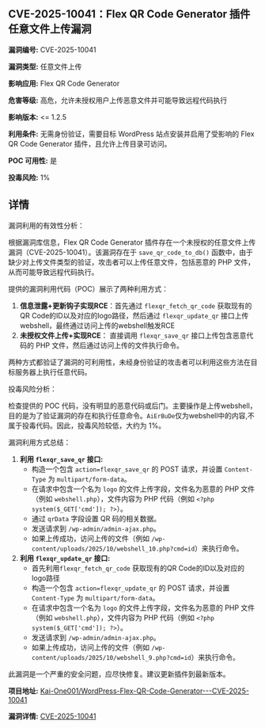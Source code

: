 ## CVE-2025-10041：Flex QR Code Generator 插件任意文件上传漏洞

**漏洞编号:** CVE-2025-10041

**漏洞类型:** 任意文件上传

**影响应用:** Flex QR Code Generator

**危害等级:** 高危，允许未授权用户上传恶意文件并可能导致远程代码执行

**影响版本:** <= 1.2.5

**利用条件:** 无需身份验证，需要目标 WordPress 站点安装并启用了受影响的 Flex QR Code Generator 插件，且允许上传目录可访问。

**POC 可用性:** 是

**投毒风险:** 1%

## 详情

漏洞利用的有效性分析：

根据漏洞库信息，Flex QR Code Generator 插件存在一个未授权的任意文件上传漏洞（CVE-2025-10041）。该漏洞存在于 `save_qr_code_to_db()` 函数中，由于缺少对上传文件类型的验证，攻击者可以上传任意文件，包括恶意的 PHP 文件，从而可能导致远程代码执行。

提供的漏洞利用代码（POC）展示了两种利用方式：

1.  **信息泄露+更新钩子实现RCE**：首先通过 `flexqr_fetch_qr_code` 获取现有的QR Code的ID以及对应的logo路径，然后通过 `flexqr_update_qr` 接口上传 webshell，最终通过访问上传的webshell触发RCE
2.  **未授权文件上传+实现RCE**： 直接调用 `flexqr_save_qr` 接口上传包含恶意代码的 PHP 文件，然后通过访问上传的文件执行命令。

两种方式都验证了漏洞的可利用性，未经身份验证的攻击者可以利用这些方法在目标服务器上执行任意代码。

投毒风险分析：

检查提供的 POC 代码，没有明显的恶意代码或后门。主要操作是上传webshell，目的是为了验证漏洞的存在和执行任意命令。`AiErBuDe`仅为webshell中的内容,不属于投毒代码。因此，投毒风险较低，大约为 1%。

漏洞利用方式总结：

1.  **利用 `flexqr_save_qr` 接口:**
    *   构造一个包含 `action=flexqr_save_qr` 的 POST 请求，并设置 `Content-Type` 为 `multipart/form-data`。
    *   在请求中包含一个名为 `logo` 的文件上传字段，文件名为恶意的 PHP 文件（例如 `webshell.php`），文件内容为 PHP 代码（例如 `<?php system($_GET['cmd']); ?>`）。
    *   通过 `qrData` 字段设置 QR 码的相关数据。
    *   发送请求到 `/wp-admin/admin-ajax.php`。
    *   如果上传成功，访问上传的文件（例如 `/wp-content/uploads/2025/10/webshell_10.php?cmd=id`）来执行命令。
2.  **利用 `flexqr_update_qr` 接口:**
    *   首先利用`flexqr_fetch_qr_code` 获取现有的QR Code的ID以及对应的logo路径
    *   构造一个包含 `action=flexqr_update_qr` 的 POST 请求，并设置 `Content-Type` 为 `multipart/form-data`。
    *   在请求中包含一个名为 `logo` 的文件上传字段，文件名为恶意的 PHP 文件（例如 `webshell.php`），文件内容为 PHP 代码（例如 `<?php system($_GET['cmd']); ?>`）。
    *   发送请求到 `/wp-admin/admin-ajax.php`。
    *   如果上传成功，访问上传的文件（例如 `/wp-content/uploads/2025/10/webshell_9.php?cmd=id`）来执行命令。

此漏洞是一个严重的安全问题，应尽快修复。建议更新插件到最新版本。

**项目地址:** [Kai-One001/WordPress-Flex-QR-Code-Generator---CVE-2025-10041](https://github.com/Kai-One001/WordPress-Flex-QR-Code-Generator---CVE-2025-10041)

**漏洞详情:** [CVE-2025-10041](https://nvd.nist.gov/vuln/detail/CVE-2025-10041)
